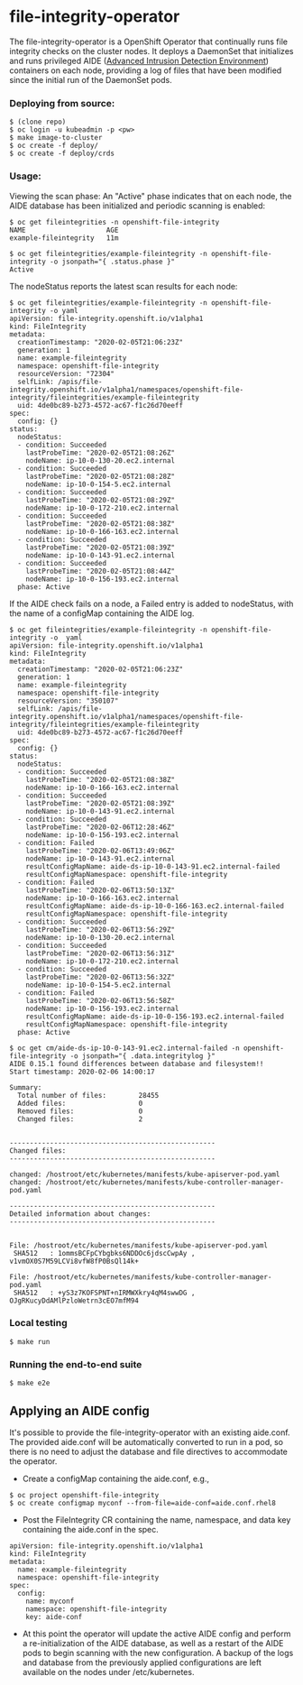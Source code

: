 # file-integrity-operator
The file-integrity-operator is a OpenShift Operator that continually runs file integrity checks on the cluster nodes. It deploys a DaemonSet that initializes and runs privileged AIDE ([Advanced Intrusion Detection Environment](https://aide.github.io)) containers on each node, providing a log of files that have been modified since the initial run of the DaemonSet pods.

### Deploying from source:
```
$ (clone repo)
$ oc login -u kubeadmin -p <pw>
$ make image-to-cluster
$ oc create -f deploy/
$ oc create -f deploy/crds
```

### Usage:

Viewing the scan phase: An "Active" phase indicates that on each node, the AIDE database has been initialized and periodic scanning is enabled:
```
$ oc get fileintegrities -n openshift-file-integrity
NAME                    AGE
example-fileintegrity   11m

$ oc get fileintegrities/example-fileintegrity -n openshift-file-integrity -o jsonpath="{ .status.phase }"
Active
```

The nodeStatus reports the latest scan results for each node:
```
$ oc get fileintegrities/example-fileintegrity -n openshift-file-integrity -o yaml
apiVersion: file-integrity.openshift.io/v1alpha1
kind: FileIntegrity
metadata:
  creationTimestamp: "2020-02-05T21:06:23Z"
  generation: 1
  name: example-fileintegrity
  namespace: openshift-file-integrity
  resourceVersion: "72304"
  selfLink: /apis/file-integrity.openshift.io/v1alpha1/namespaces/openshift-file-integrity/fileintegrities/example-fileintegrity
  uid: 4de0bc89-b273-4572-ac67-f1c26d70eeff
spec:
  config: {}
status:
  nodeStatus:
  - condition: Succeeded
    lastProbeTime: "2020-02-05T21:08:26Z"
    nodeName: ip-10-0-130-20.ec2.internal
  - condition: Succeeded
    lastProbeTime: "2020-02-05T21:08:28Z"
    nodeName: ip-10-0-154-5.ec2.internal
  - condition: Succeeded
    lastProbeTime: "2020-02-05T21:08:29Z"
    nodeName: ip-10-0-172-210.ec2.internal
  - condition: Succeeded
    lastProbeTime: "2020-02-05T21:08:38Z"
    nodeName: ip-10-0-166-163.ec2.internal
  - condition: Succeeded
    lastProbeTime: "2020-02-05T21:08:39Z"
    nodeName: ip-10-0-143-91.ec2.internal
  - condition: Succeeded
    lastProbeTime: "2020-02-05T21:08:44Z"
    nodeName: ip-10-0-156-193.ec2.internal
  phase: Active
```

If the AIDE check fails on a node, a Failed entry is added to nodeStatus, with the name of a configMap containing the AIDE log.
```
$ oc get fileintegrities/example-fileintegrity -n openshift-file-integrity -o  yaml
apiVersion: file-integrity.openshift.io/v1alpha1
kind: FileIntegrity
metadata:
  creationTimestamp: "2020-02-05T21:06:23Z"
  generation: 1
  name: example-fileintegrity
  namespace: openshift-file-integrity
  resourceVersion: "350107"
  selfLink: /apis/file-integrity.openshift.io/v1alpha1/namespaces/openshift-file-integrity/fileintegrities/example-fileintegrity
  uid: 4de0bc89-b273-4572-ac67-f1c26d70eeff
spec:
  config: {}
status:
  nodeStatus:
  - condition: Succeeded
    lastProbeTime: "2020-02-05T21:08:38Z"
    nodeName: ip-10-0-166-163.ec2.internal
  - condition: Succeeded
    lastProbeTime: "2020-02-05T21:08:39Z"
    nodeName: ip-10-0-143-91.ec2.internal
  - condition: Succeeded
    lastProbeTime: "2020-02-06T12:28:46Z"
    nodeName: ip-10-0-156-193.ec2.internal
  - condition: Failed
    lastProbeTime: "2020-02-06T13:49:06Z"
    nodeName: ip-10-0-143-91.ec2.internal
    resultConfigMapName: aide-ds-ip-10-0-143-91.ec2.internal-failed
    resultConfigMapNamespace: openshift-file-integrity
  - condition: Failed
    lastProbeTime: "2020-02-06T13:50:13Z"
    nodeName: ip-10-0-166-163.ec2.internal
    resultConfigMapName: aide-ds-ip-10-0-166-163.ec2.internal-failed
    resultConfigMapNamespace: openshift-file-integrity
  - condition: Succeeded
    lastProbeTime: "2020-02-06T13:56:29Z"
    nodeName: ip-10-0-130-20.ec2.internal
  - condition: Succeeded
    lastProbeTime: "2020-02-06T13:56:31Z"
    nodeName: ip-10-0-172-210.ec2.internal
  - condition: Succeeded
    lastProbeTime: "2020-02-06T13:56:32Z"
    nodeName: ip-10-0-154-5.ec2.internal
  - condition: Failed
    lastProbeTime: "2020-02-06T13:56:58Z"
    nodeName: ip-10-0-156-193.ec2.internal
    resultConfigMapName: aide-ds-ip-10-0-156-193.ec2.internal-failed
    resultConfigMapNamespace: openshift-file-integrity
  phase: Active 

$ oc get cm/aide-ds-ip-10-0-143-91.ec2.internal-failed -n openshift-file-integrity -o jsonpath="{ .data.integritylog }"
AIDE 0.15.1 found differences between database and filesystem!!
Start timestamp: 2020-02-06 14:00:17

Summary:
  Total number of files:        28455
  Added files:                  0
  Removed files:                0
  Changed files:                2


---------------------------------------------------
Changed files:
---------------------------------------------------

changed: /hostroot/etc/kubernetes/manifests/kube-apiserver-pod.yaml
changed: /hostroot/etc/kubernetes/manifests/kube-controller-manager-pod.yaml

---------------------------------------------------
Detailed information about changes:
---------------------------------------------------


File: /hostroot/etc/kubernetes/manifests/kube-apiserver-pod.yaml
 SHA512   : 1ommsBCFpCYbgbks6NDDOc6jdscCwpAy , v1vmOX0S7M59LCVi8vfW8fP0BsQl14k+

File: /hostroot/etc/kubernetes/manifests/kube-controller-manager-pod.yaml
 SHA512   : +yS3z7KOFSPNT+nIRMWXkry4qM4swwDG , OJgRKucyDdAMlPzloWetrn3cEO7mfM94
```

### Local testing
```
$ make run
```

### Running the end-to-end suite
```
$ make e2e
```

## Applying an AIDE config
It's possible to provide the file-integrity-operator with an existing aide.conf. The provided aide.conf will be automatically converted to run in a pod, so there is no need to adjust the database and file directives to accommodate the operator.

- Create a configMap containing the aide.conf, e.g.,
```
$ oc project openshift-file-integrity
$ oc create configmap myconf --from-file=aide-conf=aide.conf.rhel8
```
- Post the FileIntegrity CR containing the name, namespace, and data key containing the aide.conf in the spec.
```
apiVersion: file-integrity.openshift.io/v1alpha1
kind: FileIntegrity
metadata:
  name: example-fileintegrity
  namespace: openshift-file-integrity
spec:
  config:
    name: myconf
    namespace: openshift-file-integrity
    key: aide-conf
```
* At this point the operator will update the active AIDE config and perform a re-initialization of the AIDE database, as well as a restart of the AIDE pods to begin scanning with the new configuration. A backup of the logs and database from the previously applied configurations are left available on the nodes under /etc/kubernetes.

